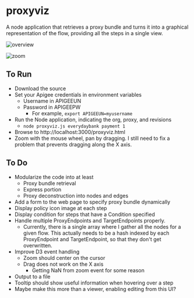 # proxyviz
A node application that retrieves a proxy bundle and turns it into a graphical representation of the flow, providing all the steps in a single view.

![overview](https://gitlab.apigee.com/apigee/proxyviz/blob/55b2b9cabd2b869d115aca365650874dba7634cf/screenshots/overview.png)

![zoom](https://gitlab.apigee.com/apigee/proxyviz/blob/master/screenshots/zoom.png)

## To Run
- Download the source
- Set your Apigee credentials in environment variables
  - Username in APIGEEUN
  - Password in APIGEEPW
    - For example, `export APIGEEUN=myusername`
- Run the Node application, indicating the org, proxy, and revisions
  - `node proxyviz.js everydaybank payment 1`
- Browse to http://localhost:3000/proxyviz.html
- Zoom with the mouse wheel, pan by dragging.  I still need to fix a problem that prevents dragging along the X axis.

## To Do
- Modularize the code into at least
  - Proxy bundle retrieval
  - Express portion
  - Proxy deconstruction into nodes and edges
- Add a form to the web page to specify proxy bundle dynamically
- Display policy icon image at each step
- Display condition for steps that have a Condition specified
- Handle multiple ProxyEndpoints and TargetEndpoints properly.
  - Currently, there is a single array where I gather all the nodes for a given flow.  This actually needs to be a hash indexed by each ProxyEndpoint and TargetEndpoint, so that they don't get overwritten.
- Improve D3 event handling
  - Zoom should center on the cursor
  - Drag does not work on the X axis
    - Getting NaN from zoom event for some reason
- Output to a file
- Tooltip should show useful information when hovering over a step
- Maybe make this more than a viewer, enabling editing from this UI?
